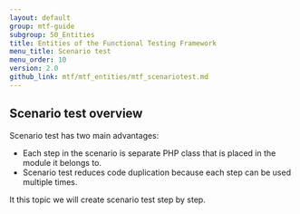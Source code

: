 ```yaml
---
layout: default
group: mtf-guide
subgroup: 50_Entities
title: Entities of the Functional Testing Framework
menu_title: Scenario test
menu_order: 10
version: 2.0
github_link: mtf/mtf_entities/mtf_scenariotest.md
---
```


<h2 id="mtf_scenario-test_overview">Scenario test overview</h2>

Scenario test has two main advantages:

- Each step in the scenario is separate PHP class that is placed in the module it belongs to.
- Scenario test reduces code duplication because each step can be used multiple times.

It this topic we will create scenario test step by step.
